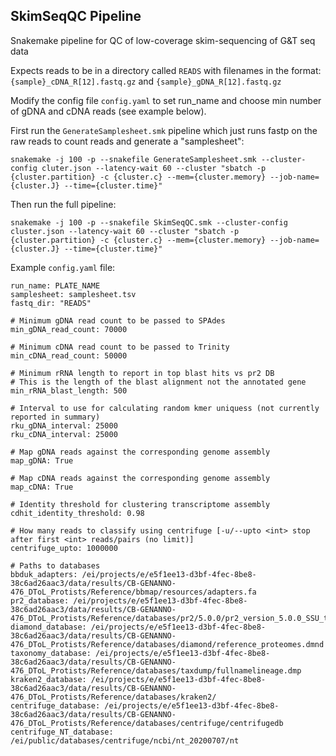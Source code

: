 ## SkimSeqQC Pipeline
Snakemake pipeline for QC of low-coverage skim-sequencing of G&amp;T seq data

Expects reads to be in a directory called `READS` with filenames in the format: `{sample}_cDNA_R[12].fastq.gz` and `{sample}_gDNA_R[12].fastq.gz`



Modify the config file `config.yaml` to set run_name and choose min number of gDNA and cDNA reads (see example below).

First run the `GenerateSamplesheet.smk` pipeline which just runs fastp on the raw reads to count reads and generate a "samplesheet":



```
snakemake -j 100 -p --snakefile GenerateSamplesheet.smk --cluster-config cluter.json --latency-wait 60 --cluster "sbatch -p {cluster.partition} -c {cluster.c} --mem={cluster.memory} --job-name={cluster.J} --time={cluster.time}"
```

Then run the full pipeline:

```
snakemake -j 100 -p --snakefile SkimSeqQC.smk --cluster-config cluster.json --latency-wait 60 --cluster "sbatch -p {cluster.partition} -c {cluster.c} --mem={cluster.memory} --job-name={cluster.J} --time={cluster.time}"
```

Example `config.yaml` file:

```
run_name: PLATE_NAME
samplesheet: samplesheet.tsv
fastq_dir: "READS"

# Minimum gDNA read count to be passed to SPAdes
min_gDNA_read_count: 70000

# Minimum cDNA read count to be passed to Trinity
min_cDNA_read_count: 50000

# Minimum rRNA length to report in top blast hits vs pr2 DB
# This is the length of the blast alignment not the annotated gene
min_rRNA_blast_length: 500

# Interval to use for calculating random kmer uniquess (not currently reported in summary)
rku_gDNA_interval: 25000
rku_cDNA_interval: 25000

# Map gDNA reads against the corresponding genome assembly
map_gDNA: True

# Map cDNA reads against the corresponding genome assembly
map_cDNA: True

# Identity threshold for clustering transcriptome assembly
cdhit_identity_threshold: 0.98

# How many reads to classify using centrifuge [-u/--upto <int> stop after first <int> reads/pairs (no limit)]
centrifuge_upto: 1000000

# Paths to databases
bbduk_adapters: /ei/projects/e/e5f1ee13-d3bf-4fec-8be8-38c6ad26aac3/data/results/CB-GENANNO-476_DToL_Protists/Reference/bbmap/resources/adapters.fa
pr2_database: /ei/projects/e/e5f1ee13-d3bf-4fec-8be8-38c6ad26aac3/data/results/CB-GENANNO-476_DToL_Protists/Reference/databases/pr2/5.0.0/pr2_version_5.0.0_SSU_taxo_long.fasta
diamond_database: /ei/projects/e/e5f1ee13-d3bf-4fec-8be8-38c6ad26aac3/data/results/CB-GENANNO-476_DToL_Protists/Reference/databases/diamond/reference_proteomes.dmnd
taxonomy_database: /ei/projects/e/e5f1ee13-d3bf-4fec-8be8-38c6ad26aac3/data/results/CB-GENANNO-476_DToL_Protists/Reference/databases/taxdump/fullnamelineage.dmp
kraken2_database: /ei/projects/e/e5f1ee13-d3bf-4fec-8be8-38c6ad26aac3/data/results/CB-GENANNO-476_DToL_Protists/Reference/databases/kraken2/
centrifuge_database: /ei/projects/e/e5f1ee13-d3bf-4fec-8be8-38c6ad26aac3/data/results/CB-GENANNO-476_DToL_Protists/Reference/databases/centrifuge/centrifugedb
centrifuge_NT_database: /ei/public/databases/centrifuge/ncbi/nt_20200707/nt

```
